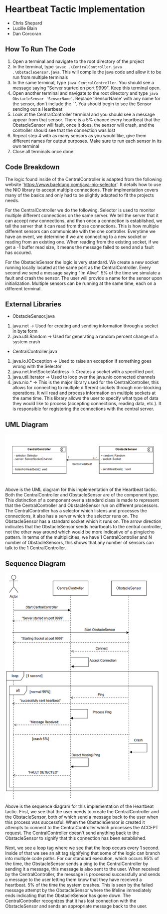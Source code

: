 # Heartbeat Tactic Implementation

- Chris Shepard
- Lucille Blain
- Dan Corcoran

## How To Run The Code

1. Open a terminal and navigate to the root directory of the project
2. In the terminal, type `javac .\CentralController.java .\ObstacleSensor.java`. This will compile the java code and allow it to be run from multiple terminals
3. In the same terminal, type `java CentralController`. You should see a message saying "Server started on port 9999". Keep this terminal open.
4. Open another terminal and navigate to the root directory and type `java ObstacleSensor 'SensorName'`. Replace 'SensorName' with any name for the sensor, don't include the ' '. You should begin to see the Sensor sending out a Heartbeat
5. Look at the CentralController terminal and you should see a message appear from that sensor. There is a 5% chance every heartbeat that the ObstacleSensor will fault, once it does, the sensor will crash, and the controller should see that the connection was lost
6. Repeat step 4 with as many sensors as you would like, give them different names for output purposes. Make sure to run each sensor in its own terminal
7. Close all terminals once done

## Code Breakdown

The logic found inside of the CentralController is adapted from the following website 'https://www.baeldung.com/java-nio-selector'. It details how to use the NIO library to accept multiple connections. Their implmentation covers many of the basics and only had to be slightly adapted to fit the projects needs.

For the CentralController we do the following. Selector is used to monitor multiple different connections on the same server. We tell the server that it can accept new connections, and then once a connection is established, we tell the server that it can read from those connections. This is how multiple different sensors can communicate with the one controller. Everytime we have an event, we determine if we are connecting to a new socket or reading from an existing one. When reading from the existing socket, if we get a -1 buffer read size, it means the message failed to send and a fault has occured.

For the ObstacleSensor the logic is very standard. We create a new socket running locally located at the same port as the CentralController. Every second we send a message saying "Im Alive". 5% of the time we simulate a fault and crash the sensor. The user will provide a name for the sensor upon initialization. Multiple sensors can be running at the same time, each on a different terminal.

## External Libraries

- ObstacleSensor.java

1. java.net -> Used for creating and sending information through a socket in byte form
2. java.util.Random -> Used for generating a random percent change of a system crash

- CentralController.java

1. java.io.IOException -> Used to raise an exception if something goes wrong with the Selector
2. java.net.InetSocketAddress -> Creates a socket with a specified port
3. java.util.Iterator -> Used to loop over the java.nio connected channels
4. java.nio.* -> This is the major library used for the CentralController, this allows for connecting to multiple different sockets through non-blocking operations. It will read and process information on multiple sockets at the same time. This library allows the user to specify what type of data they would like to process (accepting connections, reading data, etc.). It is responsible for registering the connections with the central server.

## UML Diagram
![image](HeartbeatUML.png)
Above is the UML diagram for this implementation of the Heartbeat tactic. Both the CentralController and ObstacleSensor are of the component type. This distinction of a component over a standard class is made to represent that the CentralController and ObstacleSensor run on different processors. The CentralController has a selector which listens and processes the connections, it also has a server which the selector runs on. The ObstacleSensor has a standard socket which it runs on. The arrow direction indicates that the ObstacleSensor sends heartbeats to the central controller, not the other way around which would be more indicative of a ping/echo pattern. In terms of the multiplicities, we have 1 CentralController and N number of ObstacleSensors, this shows that any number of sensors can talk to the 1 CentralController. 

## Sequence Diagram
![image](Sequence.png)
Above is the sequence diagram for this implementation of the Heartbeat tactic. First, we see that the user needs to create the CentralController and the ObstacleSensor, both of which send a message back to the user when this process was successful. When the ObstacleSensor is created it attempts to connect to the CentralController which processes the ACCEPT request. The CentralController doesn't send anything back to the ObstacleSensor to signify that this connection has been established. 

Next, we see a loop tag where we see that the loop occurs every 1 second. Inside of that we see an alt tag signifying that some of the logic can branch into multiple code paths. For our standard execution, which occurs 95% of the time, the ObstacleSensor sends a ping to the CentralController by sending it a message, this message is also sent to the user. When received by the CentralController, the message is processed successfully and sends a message to the user letting them know that they have received a heartbeat. 5% of the time the system crashes. This is seen by the failed message attempt by the ObstacleSensor where the lifeline immediately ends indicating that the ObstacleSensor has gone down. The CentralController recognizes that it has lost connection with the ObstacleSensor and sends an appropriate message back to the user.